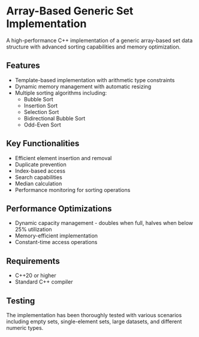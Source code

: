 # Array-Based Generic Set Implementation

A high-performance C++ implementation of a generic array-based set data structure with advanced sorting capabilities and memory optimization.

## Features

- Template-based implementation with arithmetic type constraints
- Dynamic memory management with automatic resizing
- Multiple sorting algorithms including:
    - Bubble Sort
    - Insertion Sort
    - Selection Sort
    - Bidirectional Bubble Sort
    - Odd-Even Sort

## Key Functionalities

- Efficient element insertion and removal
- Duplicate prevention
- Index-based access
- Search capabilities
- Median calculation
- Performance monitoring for sorting operations

## Performance Optimizations

- Dynamic capacity management - doubles when full, halves when below 25% utilization
- Memory-efficient implementation
- Constant-time access operations

## Requirements

- C++20 or higher
- Standard C++ compiler

## Testing

The implementation has been thoroughly tested with various scenarios including empty sets, single-element sets, large datasets, and different numeric types.
